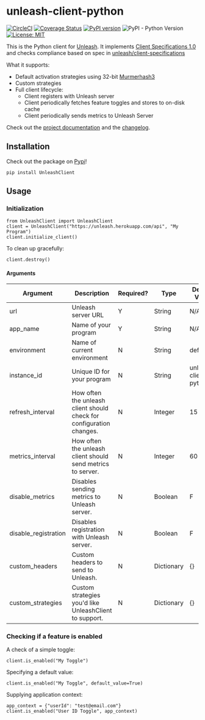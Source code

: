 # unleash-client-python

[![CircleCI](https://circleci.com/gh/Unleash/unleash-client-python.svg?style=svg)](https://circleci.com/gh/Unleash/unleash-client-python) [![Coverage Status](https://coveralls.io/repos/github/Unleash/unleash-client-python/badge.svg?branch=master)](https://coveralls.io/github/Unleash/unleash-client-python?branch=master) [![PyPI version](https://badge.fury.io/py/UnleashClient.svg)](https://badge.fury.io/py/UnleashClient) ![PyPI - Python Version](https://img.shields.io/pypi/pyversions/UnleashClient.svg) [![License: MIT](https://img.shields.io/badge/License-MIT-yellow.svg)](https://opensource.org/licenses/MIT)


This is the Python client for [Unleash](https://github.com/unleash/unleash).  It implements [Client Specifications 1.0](https://github.com/Unleash/unleash/blob/master/docs/client-specification.md) and checks compliance based on spec in [unleash/client-specifications](https://github.com/Unleash/client-specification)

What it supports:
* Default activation strategies using 32-bit [Murmerhash3](https://en.wikipedia.org/wiki/MurmurHash)
* Custom strategies
* Full client lifecycle:
    * Client registers with Unleash server
    * Client periodically fetches feature toggles and stores to on-disk cache
    * Client periodically sends metrics to Unleash Server

Check out the [project documentation](https://unleash.github.io/unleash-client-python/) and the [changelog](https://unleash.github.io/unleash-client-python/changelog/).

## Installation

Check out the package on [Pypi](https://pypi.org/project/UnleashClient/)!

```
pip install UnleashClient
```

## Usage

### Initialization

```
from UnleashClient import UnleashClient
client = UnleashClient("https://unleash.herokuapp.com/api", "My Program")
client.initialize_client()
```

To clean up gracefully:
```
client.destroy()
```

#### Arguments
Argument | Description | Required? |  Type |  Default Value|
---------|-------------|-----------|-------|---------------|
url      | Unleash server URL | Y | String | N/A |
app_name | Name of your program | Y | String | N/A |
environment | Name of current environment | N | String | default |
instance_id | Unique ID for your program | N | String | unleash-client-python |
refresh_interval | How often the unleash client should check for configuration changes. | N | Integer |  15 |
metrics_interval | How often the unleash client should send metrics to server. | N | Integer | 60 |
disable_metrics | Disables sending metrics to Unleash server. | N | Boolean | F |
disable_registration | Disables registration with Unleash server. | N | Boolean | F |
custom_headers | Custom headers to send to Unleash. | N | Dictionary | {} |
custom_strategies | Custom strategies you'd like UnleashClient to support. | N | Dictionary | {} |

### Checking if a feature is enabled

A check of a simple toggle:
```
client.is_enabled("My Toggle")
```

Specifying a default value:
```
client.is_enabled("My Toggle", default_value=True)
```

Supplying application context:
```
app_context = {"userId": "test@email.com"}
client.is_enabled("User ID Toggle", app_context)
```
